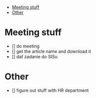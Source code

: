 <!--toc:start-->
- [Meeting stuff](#meeting-stuff)
- [Other](#other)
<!--toc:end-->

# Meeting stuff

- [] do meeting
- [] get the article name and download it
- [] dať zadanie do SISu

# Other
- [] figure out stuff with HR department
